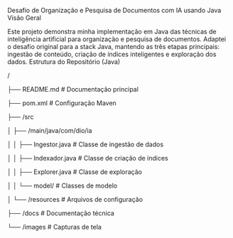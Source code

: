 Desafio de Organização e Pesquisa de Documentos com IA usando Java
Visão Geral

Este projeto demonstra minha implementação em Java das técnicas de inteligência artificial para organização e pesquisa de documentos. Adaptei o desafio original para a stack Java, mantendo as três etapas principais: ingestão de conteúdo, criação de índices inteligentes e exploração dos dados.
Estrutura do Repositório (Java)

/

├── README.md                # Documentação principal

├── pom.xml                  # Configuração Maven

├── /src

│   ├── /main/java/com/dio/ia

│   │   ├── Ingestor.java    # Classe de ingestão de dados

│   │   ├── Indexador.java   # Classe de criação de índices

│   │   ├── Explorer.java    # Classe de exploração

│   │   └── model/           # Classes de modelo

│   └── /resources           # Arquivos de configuração

├── /docs                    # Documentação técnica

└── /images                  # Capturas de tela
